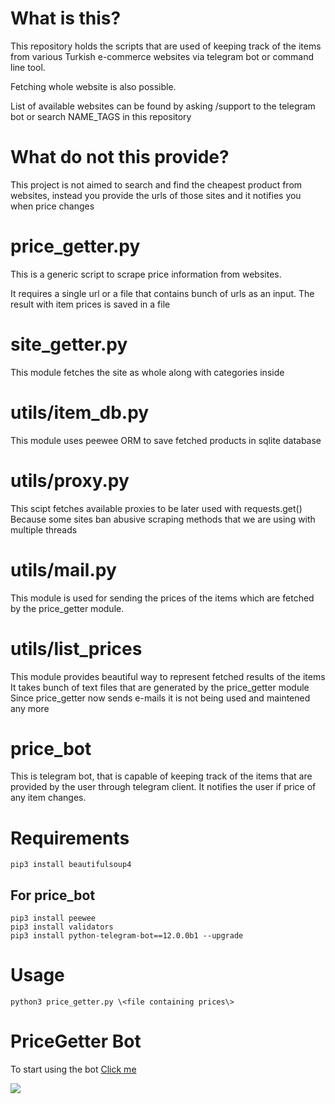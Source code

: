# What is this?
This repository holds the scripts that are used of keeping track of the items 
from various Turkish e-commerce websites via telegram bot or command line tool. 

Fetching whole website is also possible.

List of available websites can be found by asking /support to the telegram bot or
search NAME_TAGS in this repository

# What do not this provide?

This project is not aimed to search and find the cheapest product from websites, instead you provide the urls of those sites and it notifies you when price changes

# price_getter.py
This is a generic script to scrape price information from websites.

It requires a single url or a file that contains bunch of urls as an input.
The result with item prices is saved in a file

# site_getter.py
This module fetches the site as whole along with categories inside

# utils/item_db.py
This module uses peewee ORM to save fetched products in sqlite database

# utils/proxy.py
This scipt fetches available proxies to be later used with requests.get()
Because some sites ban abusive scraping methods that we are using with multiple threads

# utils/mail.py
This module is used for sending the prices of the items which are
fetched by the price_getter module.

# utils/list_prices
This module provides beautiful way to represent fetched results of the items
It takes bunch of text files that are generated by the price_getter module
Since price_getter now sends e-mails it is not being used and maintened any more

# price_bot
This is telegram bot, that is capable of keeping track of the items that
are provided by the user through telegram client. It notifies the user if
price of any item changes.

# Requirements
    pip3 install beautifulsoup4

## For price_bot
    pip3 install peewee
    pip3 install validators
    pip3 install python-telegram-bot==12.0.0b1 --upgrade

# Usage 
    python3 price_getter.py \<file containing prices\>

# PriceGetter Bot
To start using the bot [Click me](https://t.me/PriceGetter_bot)


![](https://media.giphy.com/media/LOnrqpjMZraIn14M0u/giphy.gif)

